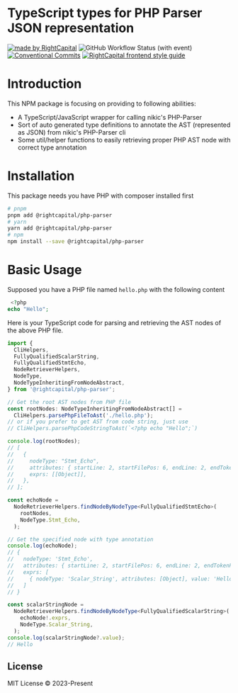 # TypeScript types for PHP Parser JSON representation

<!-- Badges area start -->

[![made by RightCapital](https://img.shields.io/badge/made_by-RightCapital-5070e6)](https://rightcapital.com)
![GitHub Workflow Status (with event)](https://img.shields.io/github/actions/workflow/status/RightCapitalHQ/php-parser/ci.yml)
[![Conventional Commits](https://img.shields.io/badge/Conventional%20Commits-1.0.0-%23FE5196?logo=conventionalcommits&logoColor=white)](https://conventionalcommits.org)
[![RightCapital frontend style guide](https://img.shields.io/badge/code_style-RightCapital-5c4c64?labelColor=f0ede8)](https://github.com/RightCapitalHQ/frontend-style-guide)

<!-- Badges area end -->

# Introduction

This NPM package is focusing on providing to following abilities:

- A TypeScript/JavaScript wrapper for calling nikic's PHP-Parser
- Sort of auto generated type definitions to annotate the AST (represented as JSON) from nikic's PHP-Parser cli
- Some util/helper functions to easily retrieving proper PHP AST node with correct type annotation

# Installation

This package needs you have PHP with composer installed first

```bash
# pnpm
pnpm add @rightcapital/php-parser
# yarn
yarn add @rightcapital/php-parser
# npm
npm install --save @rightcapital/php-parser
```

# Basic Usage

Supposed you have a PHP file named `hello.php` with the following content

```php
 <?php
echo "Hello";
```

Here is your TypeScript code for parsing and retrieving the AST nodes of the above PHP file.

```typescript
import {
  CliHelpers,
  FullyQualifiedScalarString,
  FullyQualifiedStmtEcho,
  NodeRetrieverHelpers,
  NodeType,
  NodeTypeInheritingFromNodeAbstract,
} from '@rightcapital/php-parser';

// Get the root AST nodes from PHP file
const rootNodes: NodeTypeInheritingFromNodeAbstract[] =
  CliHelpers.parsePhpFileToAst('./hello.php');
// or if you prefer to get AST from code string, just use
// CliHelpers.parsePhpCodeStringToAst(`<?php echo "Hello";`)

console.log(rootNodes);
// [
//   {
//     nodeType: "Stmt_Echo",
//     attributes: { startLine: 2, startFilePos: 6, endLine: 2, endTokenPos: 4, endFilePos: 18 },
//     exprs: [[Object]],
//   },
// ];

const echoNode =
  NodeRetrieverHelpers.findNodeByNodeType<FullyQualifiedStmtEcho>(
    rootNodes,
    NodeType.Stmt_Echo,
  );

// Get the specified node with type annotation
console.log(echoNode);
// {
//   nodeType: 'Stmt_Echo',
//   attributes: { startLine: 2, startFilePos: 6, endLine: 2, endTokenPos: 4, endFilePos: 18 },
//   exprs: [
//     { nodeType: 'Scalar_String', attributes: [Object], value: 'Hello' }
//   ]
// }

const scalarStringNode =
  NodeRetrieverHelpers.findNodeByNodeType<FullyQualifiedScalarString>(
    echoNode!.exprs,
    NodeType.Scalar_String,
  );
console.log(scalarStringNode?.value);
// Hello
```

## License

MIT License © 2023-Present
